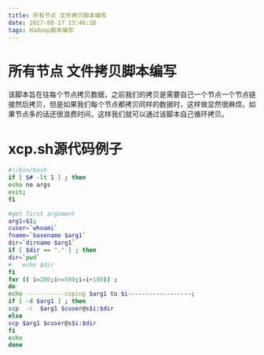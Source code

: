 ```yaml
---
title: 所有节点 文件拷贝脚本编写
date: 2017-08-17 13:46:18
tags: Hadoop脚本编写
---
```

# 所有节点 文件拷贝脚本编写
该脚本旨在往每个节点拷贝数据，之前我们的拷贝是需要自己一个节点一个节点链接然后拷贝，但是如果我们每个节点都拷贝同样的数据时，这样做显然很麻烦，如果节点多的话还很浪费时间，这样我们就可以通过该脚本自己循环拷贝。

<!--more-->
# xcp.sh源代码例子
```bash
#!/bin/bash
if [ $# -lt 1 ] ; then
echo no args
exit;
fi

#get first argument
arg1=$1;
cuser=`whoami`
fname=`basename $arg1`
dir=`dirname $arg1`
if [ $dir == "." ] ; then
dir=`pwd`
#	echo $dir
fi
for (( i=200;i<=500;i=i+100)) ;
do
echo -----------coping $arg1 to $i------------------;
if [ -d $arg1 ] ; then
scp  -r  $arg1 $cuser@s$i:$dir
else
scp $arg1 $cuser@s$i:$dir
fi
echo
done
```